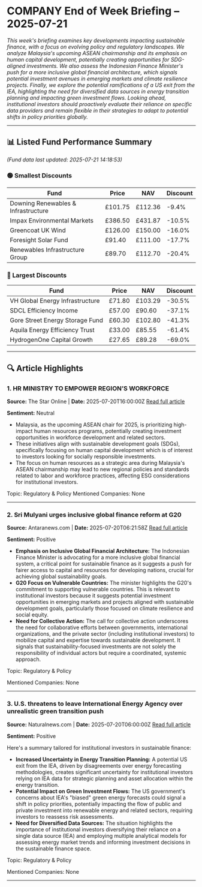 # COMPANY End of Week Briefing – 2025-07-21

_This week's briefing examines key developments impacting sustainable finance, with a focus on evolving policy and regulatory landscapes. We analyze Malaysia's upcoming ASEAN chairmanship and its emphasis on human capital development, potentially creating opportunities for SDG-aligned investments. We also assess the Indonesian Finance Minister's push for a more inclusive global financial architecture, which signals potential investment avenues in emerging markets and climate resilience projects. Finally, we explore the potential ramifications of a US exit from the IEA, highlighting the need for diversified data sources in energy transition planning and impacting green investment flows. Looking ahead, institutional investors should proactively evaluate their reliance on specific data providers and remain flexible in their strategies to adapt to potential shifts in policy priorities globally._

---

## 📊 Listed Fund Performance Summary
_(Fund data last updated: 2025-07-21 14:18:53)_

### 🟢 Smallest Discounts
| Fund | Price | NAV | Discount |
|------|-------|-----|----------|
| Downing Renewables & Infrastructure | £101.75 | £112.36 | -9.4% |
| Impax Environmental Markets | £386.50 | £431.87 | -10.5% |
| Greencoat UK Wind | £126.00 | £150.00 | -16.0% |
| Foresight Solar Fund | £91.40 | £111.00 | -17.7% |
| Renewables Infrastructure Group | £89.70 | £112.70 | -20.4% |

### 🔴 Largest Discounts
| Fund | Price | NAV | Discount |
|------|-------|-----|----------|
| VH Global Energy Infrastructure | £71.80 | £103.29 | -30.5% |
| SDCL Efficiency Income | £57.00 | £90.60 | -37.1% |
| Gore Street Energy Storage Fund | £60.30 | £102.80 | -41.3% |
| Aquila Energy Efficiency Trust | £33.00 | £85.55 | -61.4% |
| HydrogenOne Capital Growth | £27.65 | £89.28 | -69.0% |


---

## 🔍 Article Highlights

### 1. HR MINISTRY TO EMPOWER REGION’S WORKFORCE
**Source:** The Star Online | **Date:** 2025-07-20T16:00:00Z
[Read full article](https://www.thestar.com.my/news/nation/2025/07/21/hr-ministry-to-empower-regions-workforce)

**Sentiment:** Neutral

*   Malaysia, as the upcoming ASEAN chair for 2025, is prioritizing high-impact human resources programs, potentially creating investment opportunities in workforce development and related sectors.
*   These initiatives align with sustainable development goals (SDGs), specifically focusing on human capital development which is of interest to investors looking for socially responsible investments.
*   The focus on human resources as a strategic area during Malaysia's ASEAN chairmanship may lead to new regional policies and standards related to labor and workforce practices, affecting ESG considerations for institutional investors.

Topic: Regulatory & Policy
Mentioned Companies: None

---

### 2. Sri Mulyani urges inclusive global finance reform at G20
**Source:** Antaranews.com | **Date:** 2025-07-20T06:21:58Z
[Read full article](https://en.antaranews.com/news/367601/sri-mulyani-urges-inclusive-global-finance-reform-at-g20)

**Sentiment:** Positive

*   **Emphasis on Inclusive Global Financial Architecture:** The Indonesian Finance Minister is advocating for a more inclusive global financial system, a critical point for sustainable finance as it suggests a push for fairer access to capital and resources for developing nations, crucial for achieving global sustainability goals.
*   **G20 Focus on Vulnerable Countries:** The minister highlights the G20's commitment to supporting vulnerable countries. This is relevant to institutional investors because it suggests potential investment opportunities in emerging markets and projects aligned with sustainable development goals, particularly those focused on climate resilience and social equity.
*   **Need for Collective Action:** The call for collective action underscores the need for collaborative efforts between governments, international organizations, and the private sector (including institutional investors) to mobilize capital and expertise towards sustainable development. It signals that sustainability-focused investments are not solely the responsibility of individual actors but require a coordinated, systemic approach.

Topic: Regulatory & Policy

Mentioned Companies: None

---

### 3. U.S. threatens to leave International Energy Agency over unrealistic green transition push
**Source:** Naturalnews.com | **Date:** 2025-07-20T06:00:00Z
[Read full article](https://www.naturalnews.com/2025-07-20-us-leave-iea-over-unrealistic-green-transition.html)

**Sentiment:** Positive

Here's a summary tailored for institutional investors in sustainable finance:

*   **Increased Uncertainty in Energy Transition Planning:** A potential US exit from the IEA, driven by disagreements over energy forecasting methodologies, creates significant uncertainty for institutional investors relying on IEA data for strategic planning and asset allocation within the energy transition.
*   **Potential Impact on Green Investment Flows:** The US government's concerns about IEA's "biased" green energy forecasts could signal a shift in policy priorities, potentially impacting the flow of public and private investment into renewable energy and related sectors, requiring investors to reassess risk assessments.
*   **Need for Diversified Data Sources:** The situation highlights the importance of institutional investors diversifying their reliance on a single data source (IEA) and employing multiple analytical models for assessing energy market trends and informing investment decisions in the sustainable finance space.

Topic: Regulatory & Policy

Mentioned Companies: None

---
